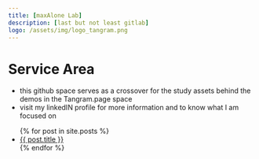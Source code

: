 ```yaml
---
title: [maxAlone Lab]
description: [last but not least gitlab]
logo: /assets/img/logo_tangram.png
---
```

# Service Area
* this github space serves as a crossover for the study assets behind the demos in the Tangram.page space
* visit my linkedIN profile for more information and to know what I am focused on
<ul>
  {% for post in site.posts %}
    <li>
      <a href="{{ post.url }}">{{ post.title }}</a>
    </li>
  {% endfor %}
</ul>